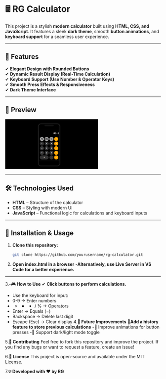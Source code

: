 # 🖩 RG Calculator

This project is a stylish **modern calculator** built using **HTML, CSS, and JavaScript**. It features a sleek **dark theme**, smooth **button animations**, and **keyboard support** for a seamless user experience.

---

## 🚀 Features
✔ **Elegant Design with Rounded Buttons**  
✔ **Dynamic Result Display (Real-Time Calculation)**  
✔ **Keyboard Support (Use Number & Operator Keys)**  
✔ **Smooth Press Effects & Responsiveness**  
✔ **Dark Theme Interface**  

---

## 🎥 Preview  
<img src="screenshot.png" alt="RG Calculator Screenshot" width="300">

---

## 🛠️ Technologies Used
- **HTML** – Structure of the calculator  
- **CSS** – Styling with modern UI  
- **JavaScript** – Functional logic for calculations and keyboard inputs  

---

## 🔧 Installation & Usage
1. **Clone this repository:**
   ```bash
   git clone https://github.com/yourusername/rg-calculator.git
2. **Open index.html in a browser**
-**Alternatively, use Live Server in VS Code for a better experience.**

---
3.-**🎮 How to Use**
✔ **Click buttons to perform calculations.**
- Use the keyboard for input:
- 0-9 → Enter numbers
- + - * / % → Operators
- Enter → Equals (=)
- Backspace → Delete last digit
- Escape (Esc) → Clear display
4.**📌 Future Improvements**
🔹**Add a history feature to store previous calculations**
-🔹 Improve animations for button presses
-🔹 Support dark/light mode toggle

5.**🤝 Contributing**
Feel free to fork this repository and improve the project. If you find any bugs or want to request a feature, create an issue!

6.**📄 License**
This project is open-source and available under the MIT License.

7.**💡 Developed with ❤️ by RG**

